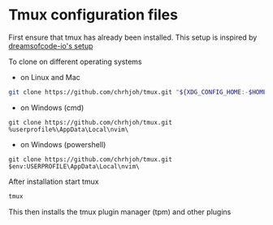 # Tmux configuration files

First ensure that tmux has already been installed.
This setup is inspired by [dreamsofcode-io's setup](https://github.com/dreamsofcode-io/tmux)

To clone on different operating systems

- on Linux and Mac
```sh
git clone https://github.com/chrhjoh/tmux.git "${XDG_CONFIG_HOME:-$HOME/.config}"/nvim
```

- on Windows (cmd)
```
git clone https://github.com/chrhjoh/tmux.git %userprofile%\AppData\Local\nvim\ 
```

- on Windows (powershell)
```
git clone https://github.com/chrhjoh/tmux.git $env:USERPROFILE\AppData\Local\nvim\ 
```


After installation start tmux

```sh
tmux
```

This then installs the tmux plugin manager (tpm) and other plugins
